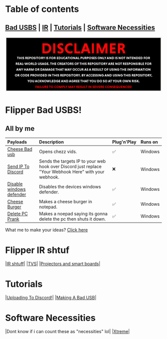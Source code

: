 # Table of contents
## [Bad USBS](https://github.com/S3v406/flipper-dump/blob/main/README.md#flipper-bad-usbs) | [IR](https://github.com/S3v406/flipper-dump/tree/main#flipper-ir-shtuf) | [Tutorials](https://github.com/S3v406/flipper-dump/blob/main/README.md#tutorials) | [Software Necessities](https://github.com/S3v406/flipper-dump#software-necessities)

<img src= https://github.com/I-Am-Jakoby/I-Am-Jakoby/raw/main/img/disclaimer.png width="600" alt="C#" />
</div>

# Flipper Bad USBS!

## All by me

| Payloads                                                                                                        | Description                                                                                       | Plug'n'Play | Runs on      |
| :-------------------------------------------------------------------------------------------------------------- | :------------------------------------------------------------------------------------------------ | :-----------| :------------|
| [Cheese Bad usb](https://github.com/S3v406/flipper-bad-usbs/tree/main/Scripts/Chezz)                | Opens chezz vids.      |✅           | Windows     |
| [Send IP To Discord](https://github.com/S3v406/flipper-bad-usbs/tree/main/Scripts/Send%20IP%20to%20discord)              | Sends the targets IP to your web hook over Discord just replace "Your Webhook Here" with your webhook.                                     |❌          | Windows     |      
| [Disable windows defender](https://github.com/S3v406/flipper-bad-usbs/tree/main/Scripts/No%20more%20win%20defen)               | Disables the devices windows defender.                          |✅           | Windows      |      
| [Cheese Burger](https://github.com/S3v406/flipper-bad-usbs/tree/main/Scripts/Chezz%20Burger)                 | Makes a cheese burger in notepad.       |✅           | Windows      | 
| [Delete PC Prank](https://github.com/S3v406/flipper-dump/tree/main/Scripts/No%20pc)                 | Makes a noepad saying its gonna delete the pc then shuts it down.       |✅           | Windows      | 

What me to make your ideas? [Click here](https://docs.google.com/forms/d/e/1FAIpQLSdAMK09G3v0QbYnguRUPCNsvuS12Ol_SYMxd3ZDsQ4DR4-34w/viewform?usp=sf_link)

# Flipper IR shtuf
|[IR shtuff](https://github.com/S3v406/flipper-dump/tree/main/IR)|
|[TVS](https://github.com/S3v406/flipper-dump/tree/main/IR/TVS)|
|[Projectors and smart boards](https://github.com/S3v406/flipper-dump/tree/main/IR/Projectors%20and%20smart%20boards)|

# Tutorials
|[Uploading To Discord!](https://github.com/S3v406/flipper-dump/tree/main/Tuts/Uploading%20to%20discord)|
|[Making A Bad USB](https://github.com/S3v406/flipper-dump/tree/main/Tuts/Making%20a%20bad%20USB)|

# Software Necessities
|Dont know if i can count these as "necessities" lol| |[Xtreme](https://github.com/S3v406/flipper-dump/tree/main/Software%20necesites/Xtreme)|
